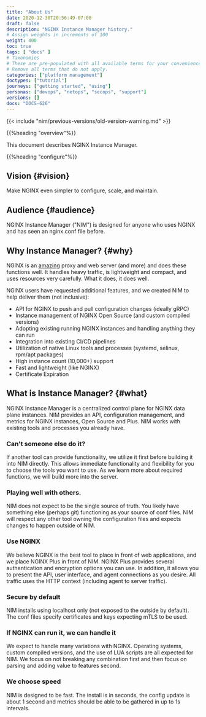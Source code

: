 ```yaml
---
title: "About Us"
date: 2020-12-30T20:56:49-07:00
draft: false
description: "NGINX Instance Manager history."
# Assign weights in increments of 100
weight: 400
toc: true
tags: [ "docs" ]
# Taxonomies
# These are pre-populated with all available terms for your convenience.
# Remove all terms that do not apply.
categories: ["platform management"]
doctypes: ["tutorial"]
journeys: ["getting started", "using"]
personas: ["devops", "netops", "secops", "support"]
versions: []
docs: "DOCS-626"
---
```


{{< include "nim/previous-versions/old-version-warning.md" >}}

{{%heading "overview"%}}

This document describes NGINX Instance Manager.

{{%heading "configure"%}}

## Vision {#vision}

Make NGINX even simpler to configure, scale, and maintain.

## Audience {#audience}

NGINX Instance Manager ("NIM") is designed for anyone who uses NGINX and has seen an nginx.conf file before.

## Why Instance Manager? {#why}

NGINX is an [amazing](https://www.nginx.com/resources/wiki/community/why_use_it/) proxy and web server (and more) and does these functions well. It handles heavy traffic, is lightweight and compact, and uses resources very carefully. What it does, it does well.

NGINX users have requested additional features, and we created NIM to help deliver them (not inclusive):

- API for NGINX to push and pull configuration changes (ideally gRPC)
- Instance management of NGINX Open Source (and custom compiled versions)
- Adopting existing running NGINX instances and handling anything they can run
- Integration into existing CI/CD pipelines
- Utilization of native Linux tools and processes (systemd, selinux, rpm/apt packages)
- High instance count (10,000+) support
- Fast and lightweight (like NGINX)
- Certificate Expiration

## What is Instance Manager? {#what}

NGINX Instance Manager is a centralized control plane for NGINX data plane instances. NIM provides an API, configuration management, and metrics for NGINX instances, Open Source and Plus. NIM works with existing tools and processes you already have.

### Can't someone else do it?

If another tool can provide functionality, we utilize it first before building it into NIM directly. This allows immediate functionality and flexibility for you to choose the tools you want to use. As we learn more about required functions, we will build more into the server.

### Playing well with others.

NIM does not expect to be the single source of truth. You likely have something else (perhaps git) functioning as your source of conf files. NIM will respect any other tool owning the configuration files and expects changes to happen outside of NIM.

### Use NGINX

We believe NGINX is the best tool to place in front of web applications, and we place NGINX Plus in front of NIM. NGINX Plus provides several authentication and encryption options you can use. In addition, it allows you to present the API, user interface, and agent connections as you desire. All traffic uses the HTTP context (including agent to server traffic).

### Secure by default

NIM installs using localhost only (not exposed to the outside by default). The conf files specify certificates and keys expecting mTLS to be used.

### If NGINX can run it, we can handle it

We expect to handle many variations with NGINX. Operating systems, custom compiled versions, and the use of LUA scripts are all expected for NIM. We focus on not breaking any combination first and then focus on parsing and adding value to features second.

### We choose speed

NIM is designed to be fast. The install is in seconds, the config update is about 1 second and metrics should be able to be gathered in up to 1s intervals.

